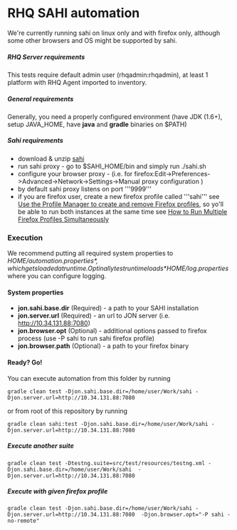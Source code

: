 # RHQ SAHI automation
We're currently running sahi on linux only and with firefox only, although some other browsers and OS might be supported by sahi.

##### RHQ Server requirements
This tests require default admin user (rhqadmin:rhqadmin), at least 1 platform with RHQ Agent imported to inventory.

##### General requirements
Generally, you need a properly configured environment (have JDK (1.6+), setup JAVA\_HOME, have **java** and **gradle** binaries  on $PATH)
 
##### Sahi requirements
* download & unzip [sahi](http://sourceforge.net/projects/sahi/files/) 
* run sahi proxy - go to $SAHI\_HOME/bin and simply run ./sahi.sh
* configure your browser proxy - (i.e. for firefox:Edit->Preferences->Advanced->Network->Settings->Manual proxy configuration )
* by default sahi proxy listens on port '''9999'''
* if you are firefox user, create a new firefox profile called '''sahi''' see [Use the Profile Manager to create and remove Firefox profiles](http://support.mozilla.org/en-US/kb/profile-manager-create-and-remove-firefox-profiles), so yo'll be able to run both instances at the same time see [How to Run Multiple Firefox Profiles Simultaneously](http://turbulentsky.com/how-to-run-multiple-firefox-profiles.html)

### Execution
  We recommend putting all required system properties to *$HOME/automation.properties*, which gets loaded at runtime. Optinally test runtime loads *$HOME/log.properties* where you can configure logging.

#### System properties
  * **jon.sahi.base.dir** (Required) - a path to your SAHI installation
  * **jon.server.url** (Required) - an url to JON server (i.e. http://10.34.131.88:7080)
  * **jon.browser.opt** (Optional) - additional options passed to firefox process (use -P sahi to run sahi firefox profile) 
  * **jon.browser.path** (Optional) - a path to your firefox binary 

#### Ready? Go!
  You can execute automation from this folder by running

  `gradle clean test -Djon.sahi.base.dir=/home/user/Work/sahi -Djon.server.url=http://10.34.131.88:7080`

  or from root of this repository by running

  `gradle clean sahi:test -Djon.sahi.base.dir=/home/user/Work/sahi -Djon.server.url=http://10.34.131.88:7080`


##### Execute another suite
  `gradle clean test -Dtestng.suite=src/test/resources/testng.xml -Djon.sahi.base.dir=/home/user/Work/sahi 
-Djon.server.url=http://10.34.131.88:7080`

##### Execute with given firefox profile
`gradle clean test -Djon.sahi.base.dir=/home/user/Work/sahi -Djon.server.url=http://10.34.131.88:7080 
-Djon.browser.opt="-P sahi -no-remote"`
